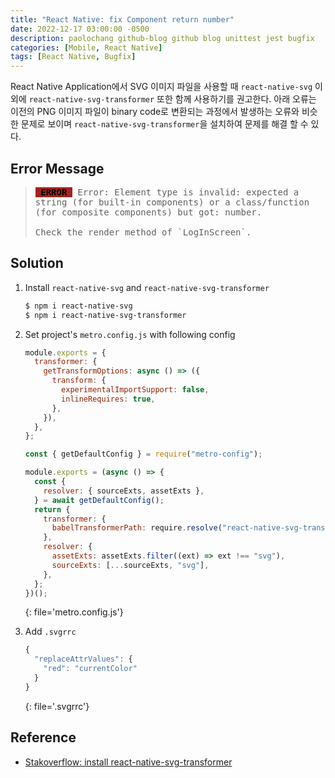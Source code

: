 ```yaml
---
title: "React Native: fix Component return number"
date: 2022-12-17 03:00:00 -0500
description: paolochang github-blog github blog unittest jest bugfix
categories: [Mobile, React Native]
tags: [React Native, Bugfix]
---
```


<style type='text/css'>
blockquote pre {
  overflow: auto !important;
  overflow-wrap: anywhere !important;
  white-space: pre-wrap;
}
[class*="kw"] {
  color: #14A7CD;
}
[class*="cn"] {
  color: #E5E50E;
}
[class*="err_b"] {
  color: #F14B4C;
  font-weight: 600;
}
[class*="err_r"] {
  color: #DA6A6A;
}
[class*="ERROR"] {
  color: #000000;
  font-weight: 600;
  background-color: #A3231F;
}
[class*="FAIL"] {
  color: #F0F0F0;
  font-weight: 600;
  background-color: #CD3131;
}
</style>

React Native Application에서 SVG 이미지 파일을 사용할 때 `react-native-svg` 이외에 `react-native-svg-transformer` 또한 함께 사용하기를 권고한다. 아래 오류는 이전의 PNG 이미지 파일이 binary code로 변환되는 과정에서 발생하는 오류와 비슷한 문제로 보이며 `react-native-svg-transformer`을 설치하여 문제를 해결 할 수 있다.

## Error Message

> <pre>
> <span class=ERROR> ERROR </span> Error: Element type is invalid: expected a string (for built-in components) or a class/function (for composite components) but got: number.
> 
> Check the render method of `LogInScreen`.
> </pre>

## Solution

1. Install `react-native-svg` and `react-native-svg-transformer`

   ```sh
   $ npm i react-native-svg
   $ npm i react-native-svg-transformer
   ```

2. Set project's `metro.config.js` with following config

   ```js
   module.exports = {
     transformer: {
       getTransformOptions: async () => ({
         transform: {
           experimentalImportSupport: false,
           inlineRequires: true,
         },
       }),
     },
   };

   const { getDefaultConfig } = require("metro-config");

   module.exports = (async () => {
     const {
       resolver: { sourceExts, assetExts },
     } = await getDefaultConfig();
     return {
       transformer: {
         babelTransformerPath: require.resolve("react-native-svg-transformer"),
       },
       resolver: {
         assetExts: assetExts.filter((ext) => ext !== "svg"),
         sourceExts: [...sourceExts, "svg"],
       },
     };
   })();
   ```
   {: file='metro.config.js'}

3. Add `.svgrrc`

   ```js
   {
     "replaceAttrValues": {
       "red": "currentColor"
     }
   }
   ```
   {: file='.svgrrc'}

## Reference

- [Stakoverflow: install react-native-svg-transformer](https://stackoverflow.com/a/65949244)
